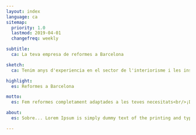 ```yaml
---
layout: index
language: ca
sitemap:
  priority: 1.0
  lastmod: 2019-04-01
  changefreq: weekly

subtitle:
  ca: La teva empresa de reformes a Barcelona

sketch:
  ca: Tenim anys d'experiencia en el sector de l'interiorisme i les instal·lacions

highlight:
  es: Reformes a Barcelona

motto:
  es: Fem reformes completament adaptades a les teves necesitats<br/>¡Demana ara el teu presupost!

about:
  es: Sobre... Lorem Ipsum is simply dummy text of the printing and typesetting industry. Lorem Ipsum has been the industry's standard dummy text ever since the 1500s, when an unknown printer took a galley of type and scrambled it to make a type specimen book. It has survived not only five centuries, but also the leap into electronic typesetting, remaining essentially unchanged. It was popularised in the 1960s with the release of Letraset sheets containing Lorem Ipsum passages, and more recently with desktop publishing software like Aldus PageMaker including versions of Lorem Ipsum.

---
```

